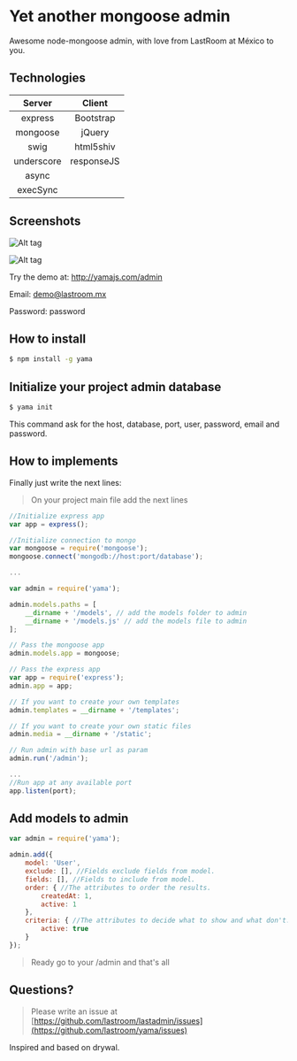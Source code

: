 Yet another mongoose admin
==========================

Awesome node-mongoose admin, with love from LastRoom at México to you.

## Technologies

| Server   | Client   |
|:--------:|:--------:|
|express   |Bootstrap |
|mongoose  |jQuery    |
|swig      |html5shiv |
|underscore|responseJS|
|async     |          |
|execSync  |          |

## Screenshots

![Alt tag](https://raw.githubusercontent.com/lastroom/yama/master/screenshots/Screen%20Shot%202014-06-05%20at%2018.05.19.png)

![Alt tag](https://raw.githubusercontent.com/lastroom/yama/master/screenshots/Screen%20Shot%202014-06-05%20at%2018.05.43.png)

Try the demo at: http://yamajs.com/admin

Email: demo@lastroom.mx

Password: password

## How to install

```sh
$ npm install -g yama
```

## Initialize your project admin database

```sh
$ yama init
```

This command ask for the host, database, port, user, password, email and password.

## How to implements

Finally just write the next lines:

> On your project main file add the next lines

```javascript
//Initialize express app
var app = express();

//Initialize connection to mongo
var mongoose = require('mongoose');
mongoose.connect('mongodb://host:port/database');

...

var admin = require('yama');

admin.models.paths = [
    __dirname + '/models', // add the models folder to admin
    __dirname + '/models.js' // add the models file to admin
];

// Pass the mongoose app
admin.models.app = mongoose;

// Pass the express app
var app = require('express');
admin.app = app;

// If you want to create your own templates
admin.templates = __dirname + '/templates';

// If you want to create your own static files
admin.media = __dirname + '/static';

// Run admin with base url as param
admin.run('/admin');

...
//Run app at any available port
app.listen(port);
```

## Add models to admin

```javascript
var admin = require('yama');

admin.add({
    model: 'User',
    exclude: [], //Fields exclude fields from model.
    fields: [], //Fields to include from model.
    order: { //The attributes to order the results.
        createdAt: 1,
        active: 1
    },
    criteria: { //The attributes to decide what to show and what don't.
        active: true
    }
});
```

> Ready go to your /admin and that's all

## Questions?

> Please write an issue at [https://github.com/lastroom/lastadmin/issues](https://github.com/lastroom/yama/issues)

Inspired and based on drywal.
